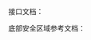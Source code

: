 接口文档：[](https://platform.openai.com/docs/api-reference/introduction)

底部安全区域参考文档：[](https://jelly.jd.com/article/6006b1055b6c6a01506c87fd)